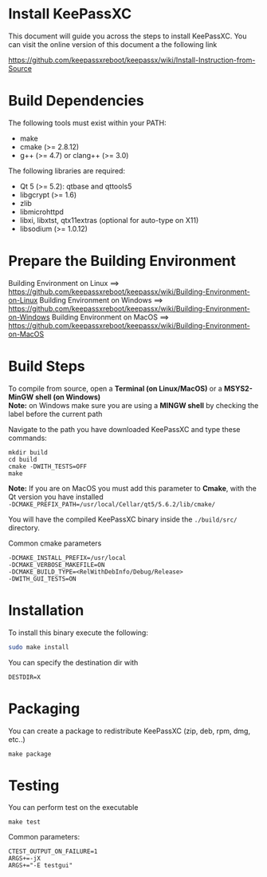 Install KeePassXC
=================

This document will guide you across the steps to install KeePassXC.
You can visit the online version of this document a the following link

https://github.com/keepassxreboot/keepassx/wiki/Install-Instruction-from-Source


Build Dependencies
==================

The following tools must exist within your PATH:

* make
* cmake (>= 2.8.12)
* g++ (>= 4.7) or clang++ (>= 3.0)

The following libraries are required:

* Qt 5 (>= 5.2): qtbase and qttools5
* libgcrypt (>= 1.6)
* zlib
* libmicrohttpd
* libxi, libxtst, qtx11extras (optional for auto-type on X11)
* libsodium (>= 1.0.12)


Prepare the Building Environment
================================

Building Environment on Linux    ==> https://github.com/keepassxreboot/keepassx/wiki/Building-Environment-on-Linux
Building Environment on Windows  ==> https://github.com/keepassxreboot/keepassx/wiki/Building-Environment-on-Windows
Building Environment on MacOS    ==> https://github.com/keepassxreboot/keepassx/wiki/Building-Environment-on-MacOS


Build Steps
===========

To compile from source, open a **Terminal (on Linux/MacOS)** or a **MSYS2-MinGW shell (on Windows)**<br/>
**Note:** on Windows make sure you are using a **MINGW shell** by checking the label before the current path

Navigate to the path you have downloaded KeePassXC and type these commands:

```
mkdir build
cd build
cmake -DWITH_TESTS=OFF
make
```

**Note:** If you are on MacOS you must add this parameter to **Cmake**, with the Qt version you have installed<br/> `-DCMAKE_PREFIX_PATH=/usr/local/Cellar/qt5/5.6.2/lib/cmake/`

You will have the compiled KeePassXC binary inside the `./build/src/` directory.

Common cmake parameters
```
-DCMAKE_INSTALL_PREFIX=/usr/local
-DCMAKE_VERBOSE_MAKEFILE=ON
-DCMAKE_BUILD_TYPE=<RelWithDebInfo/Debug/Release>
-DWITH_GUI_TESTS=ON
```


Installation
============

To install this binary execute the following:

```bash
sudo make install
```

You can specify the destination dir with
```
DESTDIR=X
```


Packaging
=========

You can create a package to redistribute KeePassXC (zip, deb, rpm, dmg, etc..)
```
make package
```


Testing
=======

You can perform test on the executable
```
make test
```

Common parameters:
```
CTEST_OUTPUT_ON_FAILURE=1
ARGS+=-jX
ARGS+="-E testgui"
```
